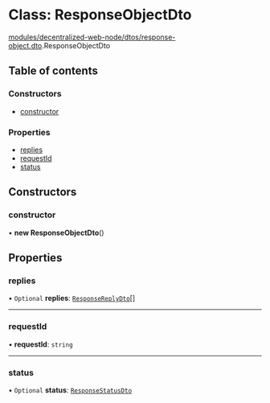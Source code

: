 # Class: ResponseObjectDto

[modules/decentralized-web-node/dtos/response-object.dto](../modules/modules_decentralized_web_node_dtos_response_object_dto.md).ResponseObjectDto

## Table of contents

### Constructors

- [constructor](modules_decentralized_web_node_dtos_response_object_dto.ResponseObjectDto.md#constructor)

### Properties

- [replies](modules_decentralized_web_node_dtos_response_object_dto.ResponseObjectDto.md#replies)
- [requestId](modules_decentralized_web_node_dtos_response_object_dto.ResponseObjectDto.md#requestid)
- [status](modules_decentralized_web_node_dtos_response_object_dto.ResponseObjectDto.md#status)

## Constructors

### constructor

• **new ResponseObjectDto**()

## Properties

### replies

• `Optional` **replies**: [`ResponseReplyDto`](modules_decentralized_web_node_dtos_response_reply_dto.ResponseReplyDto.md)[]

___

### requestId

• **requestId**: `string`

___

### status

• `Optional` **status**: [`ResponseStatusDto`](modules_decentralized_web_node_dtos_response_status_dto.ResponseStatusDto.md)
